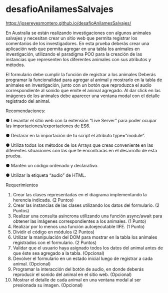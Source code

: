 # desafioAnilamesSalvajes
https://josereyesmontero.github.io/desafioAnilamesSalvajes/

En Australia se están realizando investigaciones con algunos animales salvajes y necesitan
crear un sitio web que permita registrar los comentarios de los investigadores. En esta
prueba deberás crear una aplicación web que permita agregar en una tabla los animales en
investigación, utilizando el paradigma POO para la creación de las instancias que
representen los diferentes animales con sus atributos y métodos.

El formulario debe cumplir la función de registrar a los animales
Deberás programar la funcionalidad para agregar al animal y mostrarlo en la tabla de
animales en investigación, junto con un botón que reproduzca el audio correspondiente al
sonido que emite el animal agregado.
Al dar click en las imágenes de los animales debe aparecer una ventana modal con el detalle
registrado del animal.

Recomendaciones:

● Levantar el sitio web con la extensión “Live Server” para poder ocupar las
importaciones/exportaciones de ES6.

● Declarar en la importación de tu script el atributo type=”module”.

● Utiliza todos los métodos de los Arrays que creas conveniente en las diferentes
situaciones con las que te encontrarás en el desarrollo de esta prueba.

● Mantén un código ordenado y declarativo.

● Utilizar la etiqueta “audio” de HTML.

Requerimientos
1. Crear las clases representadas en el diagrama implementando la herencia indicada.
(2 Puntos)
2. Crear las instancias de las clases utilizando los datos del formulario.
(2 Puntos)
3. Realizar una consulta asíncrona utilizando una función async/await para obtener las
imágenes correspondientes a los animales. (1 Punto)
4. Realizar por lo menos una función autoejecutable IIFE. (1 Punto)
5. Dividir el código en módulos (2 Puntos)
6. Utilizar la manipulación del DOM para mostrar en la tabla los animales registrados
con el formulario. (2 Puntos)
7. Validar que el usuario haya asignado todos los datos del animal antes de que éste
sea agregado a la tabla. (Opcional)
8. Devolver el formulario en un estado inicial luego de registrar a cada animal.
(Opcional)
9. Programar la interacción del botón de audio, en donde deberás reproducir el sonido
del animal en el sitio web. (Opcional)
10. Mostrar el detalle de cada animal en una ventana modal al ser presionada su
imagen. (Opcional)
